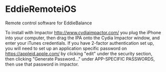# EddieRemoteiOS
Remote control software for EddieBalance

To install with Impactor http://www.cydiaimpactor.com/ you plug the iPhone into your computer, then drag the IPA onto the Cydia Impactor window, and enter your iTunes credentials. If you have 2-factor authentication set up, you will need to set up an application specific password on https://appleid.apple.com/ by clicking "edit" under the security section, then clicking "Generate Password…" under APP-SPECIFIC PASSWORDS, then use that password in impactor. 
